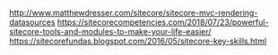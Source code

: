 http://www.matthewdresser.com/sitecore/sitecore-mvc-rendering-datasources
https://sitecorecompetencies.com/2018/07/23/powerful-sitecore-tools-and-modules-to-make-your-life-easier/
https://sitecorefundas.blogspot.com/2016/05/sitecore-key-skills.html